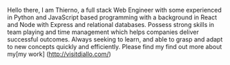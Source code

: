 Hello there, 
I am Thierno, a full stack Web Engineer with some  experienced in Python and JavaScript based programming with a background in React and Node with Express and relational databases. Possess strong skills in team playing and time management which helps companies deliver successful outcomes. Always seeking to learn, and able to grasp and adapt to new concepts quickly and efficiently. Please find my find out more about my[my work] (http://visitdiallo.com/)
